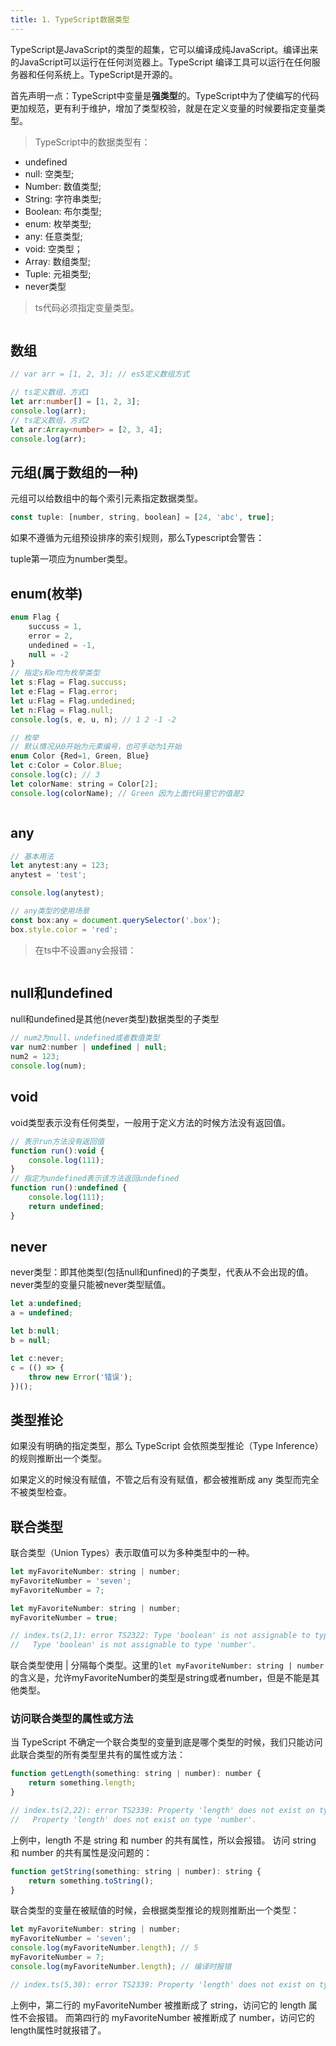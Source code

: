 ```yaml
---
title: 1. TypeScript数据类型
---
```

TypeScript是JavaScript的类型的超集，它可以编译成纯JavaScript。编译出来的JavaScript可以运行在任何浏览器上。TypeScript 编译工具可以运行在任何服务器和任何系统上。TypeScript是开源的。

首先声明一点：TypeScript中变量是**强类型**的。TypeScript中为了使编写的代码更加规范，更有利于维护，增加了类型校验，就是在定义变量的时候要指定变量类型。

>TypeScript中的数据类型有：

* undefined
* null: 空类型;
* Number: 数值类型;
* String: 字符串类型;
* Boolean: 布尔类型;
* enum: 枚举类型;
* any: 任意类型;
* void: 空类型；
* Array: 数组类型;
* Tuple: 元祖类型;
* never类型

>ts代码必须指定变量类型。

<img :src="$withBase('/ts/ts_type4.png')" alt="">

## 数组
```ts
// var arr = [1, 2, 3]; // es5定义数组方式

// ts定义数组，方式1
let arr:number[] = [1, 2, 3];
console.log(arr);
// ts定义数组，方式2
let arr:Array<number> = [2, 3, 4];
console.log(arr);
```
## 元组(属于数组的一种)
元组可以给数组中的每个索引元素指定数据类型。
```js
const tuple: [number, string, boolean] = [24, 'abc', true];
```
如果不遵循为元组预设排序的索引规则，那么Typescript会警告：
<img :src="$withBase('/ts/ts_type.png')" alt="">

tuple第一项应为number类型。
## enum(枚举)
```js
enum Flag {
    succuss = 1,
    error = 2,
    undedined = -1,
    null = -2
}
// 指定s和e均为枚举类型
let s:Flag = Flag.succuss;
let e:Flag = Flag.error;
let u:Flag = Flag.undedined;
let n:Flag = Flag.null;
console.log(s, e, u, n); // 1 2 -1 -2
```
```js
// 枚举
// 默认情况从0开始为元素编号，也可手动为1开始
enum Color {Red=1, Green, Blue}
let c:Color = Color.Blue;
console.log(c); // 3
let colorName: string = Color[2];
console.log(colorName); // Green 因为上面代码里它的值是2
```
<img :src="$withBase('/ts/ts_type2.png')" alt="">

## any
```js
// 基本用法
let anytest:any = 123;
anytest = 'test';

console.log(anytest);
```
```js
// any类型的使用场景
const box:any = document.querySelector('.box');
box.style.color = 'red';
```
>在ts中不设置any会报错：

<img :src="$withBase('/ts/ts_type3.png')" alt="">

## null和undefined
null和undefined是其他(never类型)数据类型的子类型
```js
// num2为null、undefined或者数值类型
var num2:number | undefined | null;
num2 = 123;
console.log(num);
```
## void
void类型表示没有任何类型，一般用于定义方法的时候方法没有返回值。
```js
// 表示run方法没有返回值
function run():void {
    console.log(111);
}
// 指定为undefined表示该方法返回undefined
function run():undefined {
    console.log(111);
    return undefined;
}
```
## never
never类型：即其他类型(包括null和unfined)的子类型，代表从不会出现的值。never类型的变量只能被never类型赋值。
```js
let a:undefined;
a = undefined;

let b:null;
b = null;

let c:never;
c = (() => {
    throw new Error('错误');
})();
```
## 类型推论
如果没有明确的指定类型，那么 TypeScript 会依照类型推论（Type Inference）的规则推断出一个类型。

如果定义的时候没有赋值，不管之后有没有赋值，都会被推断成 any 类型而完全不被类型检查。
## 联合类型
联合类型（Union Types）表示取值可以为多种类型中的一种。
```js
let myFavoriteNumber: string | number;
myFavoriteNumber = 'seven';
myFavoriteNumber = 7;
```
```js
let myFavoriteNumber: string | number;
myFavoriteNumber = true;

// index.ts(2,1): error TS2322: Type 'boolean' is not assignable to type 'string | number'.
//   Type 'boolean' is not assignable to type 'number'.
```
联合类型使用 | 分隔每个类型。这里的`let myFavoriteNumber: string | number`的含义是，允许myFavoriteNumber的类型是string或者number，但是不能是其他类型。

### 访问联合类型的属性或方法
当 TypeScript 不确定一个联合类型的变量到底是哪个类型的时候，我们只能访问此联合类型的所有类型里共有的属性或方法：
```js
function getLength(something: string | number): number {
    return something.length;
}

// index.ts(2,22): error TS2339: Property 'length' does not exist on type 'string | number'.
//   Property 'length' does not exist on type 'number'.
```
上例中，length 不是 string 和 number 的共有属性，所以会报错。
访问 string 和 number 的共有属性是没问题的：
```js
function getString(something: string | number): string {
    return something.toString();
}
```
联合类型的变量在被赋值的时候，会根据类型推论的规则推断出一个类型：
```js
let myFavoriteNumber: string | number;
myFavoriteNumber = 'seven';
console.log(myFavoriteNumber.length); // 5
myFavoriteNumber = 7;
console.log(myFavoriteNumber.length); // 编译时报错

// index.ts(5,30): error TS2339: Property 'length' does not exist on type 'number'.
```
上例中，第二行的 myFavoriteNumber 被推断成了 string，访问它的 length 属性不会报错。
而第四行的 myFavoriteNumber 被推断成了 number，访问它的length属性时就报错了。
